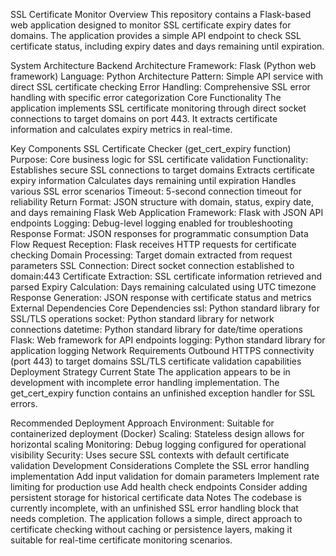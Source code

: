 SSL Certificate Monitor
Overview
This repository contains a Flask-based web application designed to monitor SSL certificate expiry dates for domains. The application provides a simple API endpoint to check SSL certificate status, including expiry dates and days remaining until expiration.

System Architecture
Backend Architecture
Framework: Flask (Python web framework)
Language: Python
Architecture Pattern: Simple API service with direct SSL certificate checking
Error Handling: Comprehensive SSL error handling with specific error categorization
Core Functionality
The application implements SSL certificate monitoring through direct socket connections to target domains on port 443. It extracts certificate information and calculates expiry metrics in real-time.

Key Components
SSL Certificate Checker (get_cert_expiry function)
Purpose: Core business logic for SSL certificate validation
Functionality:
Establishes secure SSL connections to target domains
Extracts certificate expiry information
Calculates days remaining until expiration
Handles various SSL error scenarios
Timeout: 5-second connection timeout for reliability
Return Format: JSON structure with domain, status, expiry date, and days remaining
Flask Web Application
Framework: Flask with JSON API endpoints
Logging: Debug-level logging enabled for troubleshooting
Response Format: JSON responses for programmatic consumption
Data Flow
Request Reception: Flask receives HTTP requests for certificate checking
Domain Processing: Target domain extracted from request parameters
SSL Connection: Direct socket connection established to domain:443
Certificate Extraction: SSL certificate information retrieved and parsed
Expiry Calculation: Days remaining calculated using UTC timezone
Response Generation: JSON response with certificate status and metrics
External Dependencies
Core Dependencies
ssl: Python standard library for SSL/TLS operations
socket: Python standard library for network connections
datetime: Python standard library for date/time operations
Flask: Web framework for API endpoints
logging: Python standard library for application logging
Network Requirements
Outbound HTTPS connectivity (port 443) to target domains
SSL/TLS certificate validation capabilities
Deployment Strategy
Current State
The application appears to be in development with incomplete error handling implementation. The get_cert_expiry function contains an unfinished exception handler for SSL errors.

Recommended Deployment Approach
Environment: Suitable for containerized deployment (Docker)
Scaling: Stateless design allows for horizontal scaling
Monitoring: Debug logging configured for operational visibility
Security: Uses secure SSL contexts with default certificate validation
Development Considerations
Complete the SSL error handling implementation
Add input validation for domain parameters
Implement rate limiting for production use
Add health check endpoints
Consider adding persistent storage for historical certificate data
Notes
The codebase is currently incomplete, with an unfinished SSL error handling block that needs completion. The application follows a simple, direct approach to certificate checking without caching or persistence layers, making it suitable for real-time certificate monitoring scenarios.

